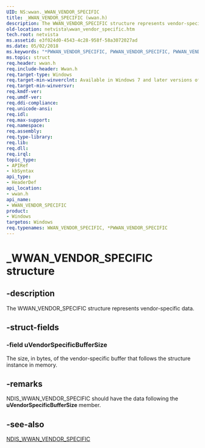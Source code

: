```yaml
---
UID: NS:wwan._WWAN_VENDOR_SPECIFIC
title: _WWAN_VENDOR_SPECIFIC (wwan.h)
description: The WWAN_VENDOR_SPECIFIC structure represents vendor-specific data.
old-location: netvista\wwan_vendor_specific.htm
tech.root: netvista
ms.assetid: e3f024d0-4543-4c28-958f-58a3072027ad
ms.date: 05/02/2018
ms.keywords: "*PWWAN_VENDOR_SPECIFIC, PWWAN_VENDOR_SPECIFIC, PWWAN_VENDOR_SPECIFIC structure pointer [Network Drivers Starting with Windows Vista], WWAN_VENDOR_SPECIFIC, WWAN_VENDOR_SPECIFIC structure [Network Drivers Starting with Windows Vista], WwanRef_9261cb07-079e-4266-8358-fff73af8c31a.xml, _WWAN_VENDOR_SPECIFIC, netvista.wwan_vendor_specific, wwan/PWWAN_VENDOR_SPECIFIC, wwan/WWAN_VENDOR_SPECIFIC"
ms.topic: struct
req.header: wwan.h
req.include-header: Wwan.h
req.target-type: Windows
req.target-min-winverclnt: Available in Windows 7 and later versions of Windows.
req.target-min-winversvr: 
req.kmdf-ver: 
req.umdf-ver: 
req.ddi-compliance: 
req.unicode-ansi: 
req.idl: 
req.max-support: 
req.namespace: 
req.assembly: 
req.type-library: 
req.lib: 
req.dll: 
req.irql: 
topic_type:
- APIRef
- kbSyntax
api_type:
- HeaderDef
api_location:
- wwan.h
api_name:
- WWAN_VENDOR_SPECIFIC
product:
- Windows
targetos: Windows
req.typenames: WWAN_VENDOR_SPECIFIC, *PWWAN_VENDOR_SPECIFIC
---
```


# _WWAN_VENDOR_SPECIFIC structure


## -description


The WWAN_VENDOR_SPECIFIC structure represents vendor-specific data.


## -struct-fields




### -field uVendorSpecificBufferSize

The size, in bytes, of the vendor-specific buffer that follows the structure instance in
     memory.


## -remarks



NDIS_WWAN_VENDOR_SPECIFIC should have the data following the 
    <b>uVendorSpecificBufferSize</b> member.




## -see-also




<a href="https://msdn.microsoft.com/library/windows/hardware/ff567947">NDIS_WWAN_VENDOR_SPECIFIC</a>
 

 


